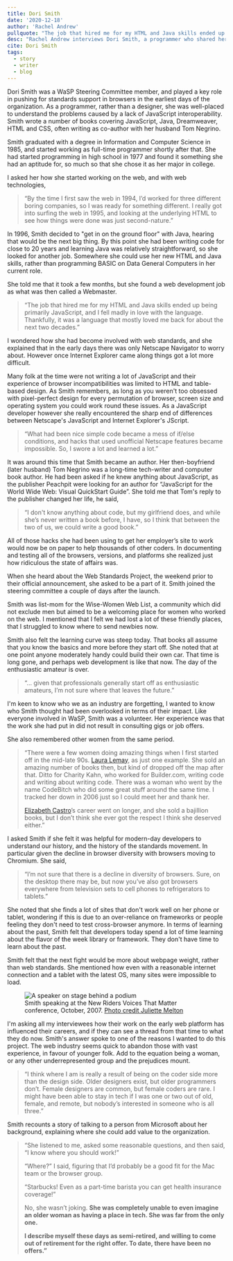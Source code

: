 ```yaml
---
title: Dori Smith
date: '2020-12-18'
author: 'Rachel Andrew'
pullquote: "The job that hired me for my HTML and Java skills ended up being primarily JavaScript, and I fell madly in love with the language."
desc: "Rachel Andrew interviews Dori Smith, a programmer who shared her knowledge of JavaScript and web browser quirks through her writing."
cite: Dori Smith
tags:
  - story
  - writer
  - blog
---
```


Dori Smith was a WaSP Steering Committee member, 
and played a key role in pushing for standards support in browsers in the earliest days of the organization. 
As a programmer, rather than a designer, she was well-placed to understand the problems caused by a lack of JavaScript interoperability. 
Smith wrote a number of books covering JavaScript, Java, Dreamweaver, HTML and CSS, 
often writing as co-author with her husband Tom Negrino.

Smith graduated with a degree in Information and Computer Science in 1985, 
and started working as full-time programmer shortly after that.
She had started programming in high school in 1977 and found it something she had an aptitude for, 
so much so that she chose it as her major in college.

I asked her how she started working on the web, and with web technologies,

> “By the time I first saw the web in 1994, 
I’d worked for three different boring companies, so I was ready for something different. 
I really got into surfing the web in 1995, 
and looking at the underlying HTML to see how things were done was just second-nature.”

In 1996, Smith decided to "get in on the ground floor" with Java, 
hearing that would be the next big thing. 
By this point she had been writing code for close to 20 years and learning Java was relatively straightforward, 
so she looked for another job. 
Somewhere she could use her new HTML and Java skills, rather than programming BASIC on Data General Computers in her current role.

She told me that it took a few months, 
but she found a web development job as what was then called a Webmaster.

> “The job that hired me for my HTML and Java skills ended up being primarily JavaScript, 
and I fell madly in love with the language. 
Thankfully, it was a language that mostly loved me back for about the next two decades.”

I wondered how she had become involved with web standards, 
and she explained that in the early days there was only Netscape Navigator to worry about. 
However once Internet Explorer came along things got a lot more difficult.

Many folk at the time were not writing a lot of JavaScript and their experience of browser incompatibilities was limited to HTML and table-based design. 
As Smith remembers, as long as you weren't too obsessed with pixel-perfect design for every permutation of browser, 
screen size and operating system you could work round these issues.
As a JavaScript developer however she really encountered the sharp end of differences between Netscape's JavaScript and Internet Explorer's JScript.

> “What had been nice simple code became a mess of if/else conditions, 
and hacks that used unofficial Netscape features became impossible. 
So, I swore a lot and learned a lot.”

It was around this time that Smith became an author. 
Her then-boyfriend (later husband) Tom Negrino was a long-time tech-writer and computer book author. 
He had been asked if he knew anything about JavaScript, as the publisher Peachpit were looking for an author for 
“JavaScript for the World Wide Web: Visual QuickStart Guide”. 
She told me that Tom's reply to the publisher changed her life, he said,

> “I don't know anything about code, but my girlfriend does, and while she’s never written a book before, I have, 
so I think that between the two of us, we could write a good book.”

All of those hacks she had been using to get her employer’s site to work would now be on paper to help thousands of other coders. 
In documenting and testing all of the browsers, versions, and platforms she realized just how ridiculous the state of affairs was. 

When she heard about the Web Standards Project, the weekend prior to their official announcement, 
she asked to be a part of it. Smith joined the steering committee a couple of days after the launch.

Smith was list-mom for the Wise-Women Web List, 
a community which did not exclude men but aimed to be a welcoming place for women who worked on the web. 
I mentioned that I felt we had lost a lot of these friendly places, 
that I struggled to know where to send newbies now. 

Smith also felt the learning curve was steep today. 
That books all assume that you know the basics and more before they start off. 
She noted that at one point anyone moderately handy could build their own car. 
That time is long gone, and perhaps web development is like that now. 
The day of the enthusiastic amateur is over.

> “... given that professionals generally start off as enthusiastic amateurs, I’m not sure where that leaves the future.” 

I'm keen to know who we as an industry are forgetting, 
I wanted to know who Smith thought had been overlooked in terms of their impact. 
Like everyone involved in WaSP, Smith was a volunteer. 
Her experience was that the work she had put in did not result in consulting gigs or job offers. 

She also remembered other women from the same period.

<blockquote><p>“There were a few women doing amazing things when I first started off in the mid-late 90s. 
<a href="/people/laura-lemay">Laura Lemay</a>, as just one example. 
She sold an amazing number of books then, but kind of dropped off the map after that. 
Ditto for Charity Kahn, who worked for Builder.com, writing code and writing about writing code. 
There was a woman who went by the name CodeBitch who did some great stuff around the same time. 
I tracked her down in 2006 just so I could meet her and thank her.</p>

<p><a href="/people/elizabeth-castro">Elizabeth Castro</a>’s career went on longer, and she sold a bajillion books, 
but I don’t think she ever got the respect I think she deserved either.”</p></blockquote>

I asked Smith if she felt it was helpful for modern-day developers to understand our history, 
and the history of the standards movement. 
In particular given the decline in browser diversity with browsers moving to Chromium. 
She said, 

> “I’m not sure that there is a decline in diversity of browsers. 
Sure, on the desktop there may be, 
but now you’ve also got browsers everywhere from television sets to cell phones to refrigerators to tablets.” 

She noted that she finds a lot of sites that don't work well on her phone or tablet, 
wondering if this is due to an over-reliance on frameworks or people feeling they don't need to test cross-browser anymore. 
In terms of learning about the past, Smith felt that developers today spend a lot of time learning about the flavor of the week library or framework.
They don't have time to learn about the past.

Smith felt that the next fight would be more about webpage weight, rather than web standards. 
She mentioned how even with a reasonable internet connection and a tablet with the latest OS, 
many sites were impossible to load. 

<figure>
  <img src="/images/dori-smith-new-riders.jpg" alt="A speaker on stage behind a podium">
  <figcaption>Smith speaking at the New Riders Voices That Matter conference, October, 2007. <a href="https://www.flickr.com/photos/juliemelton/1734201571">Photo credit Juliette Melton</a></figcaption>
</figure>

I'm asking all my interviewees how their work on the early web platform has influenced their careers, 
and if they can see a thread from that time to what they do now. 
Smith's answer spoke to one of the reasons I wanted to do this project. 
The web industry seems quick to abandon those with vast experience, 
in favour of younger folk. 
Add to the equation being a woman, or any other underrepresented group and the prejudices mount.

> “I think where I am is really a result of being on the coder side more than the design side. 
Older designers exist, but older programmers don’t. 
Female designers are common, but female coders are rare. 
I might have been able to stay in tech if I was one or two out of old, female, and remote, 
but nobody’s interested in someone who is all three.”

Smith recounts a story of talking to a person from Microsoft about her background, 
explaining where she could add value to the organization. 

<blockquote><p>“She listened to me, asked some reasonable questions, and then said, “I know where you should work!”</p> 

<p>“Where?” I said, figuring that I’d probably be a good fit for the Mac team or the browser group.</p>

<p>“Starbucks! Even as a part-time barista you can get health insurance coverage!”</p>

<p>No, she wasn’t joking. 
<strong>She was completely unable to even imagine an older woman as having a place in tech<strong>. 
She was far from the only one.</p>

<p>I describe myself these days as semi-retired, 
and willing to come out of retirement for the right offer. 
To date, there have been no offers.”</p></blockquote>

